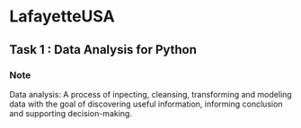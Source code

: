# LafayetteUSA
## Task 1 : Data Analysis for Python

### Note
Data analysis: A process of inpecting, cleansing, transforming and modeling data with the goal of discovering useful information, informing conclusion and supporting decision-making.
